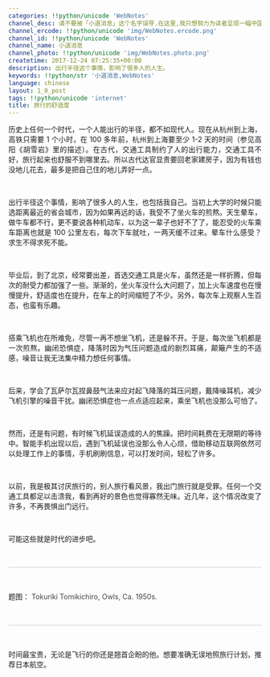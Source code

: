 ```yaml
---
categories: !!python/unicode 'WebNotes'
channel_desc: 请不要被「小道消息」这个名字误导.在这里,我只想努力为读者呈现一幅中国互联网的清明上河图.
channel_ercode: !!python/unicode 'img/WebNotes.ercode.png'
channel_id: !!python/unicode 'WebNotes'
channel_name: 小道消息
channel_photo: !!python/unicode 'img/WebNotes.photo.png'
createtime: 2017-12-24 07:25:35+00:00
description: 出行半径这个事情，影响了很多人的人生。
keywords: !!python/str '小道消息,WebNotes'
language: chinese
layout: 1_0_post
tags: !!python/unicode 'internet'
title: 旅行的舒适度
---
```

<div class="rich_media_content" id="js_content">
<p style="text-align: justify;">
         历史上任何一个时代，一个人能出行的半径，都不如现代人。现在从杭州到上海，高铁只需要 1 个小时，在 100 多年前，杭州到上海要至少 1-2 天的时间（参见高阳《胡雪岩》里的描述）。在古代，交通工具制约了人的出行能力，交通工具不好，旅行起来也舒服不到哪里去。所以古代达官显贵要回老家建房子，因为有钱也没地儿花去，最多是把自己住的地儿弄好一点。
        </p>
<p>
<br/>
</p>
<p style="text-align: justify;">
         出行半径这个事情，影响了很多人的人生，也包括我自己。当初上大学的时候只能选距离最近的省会城市，因为如果再远的话，我受不了坐火车的煎熬。天生晕车，做牛车都不行，更不要说各种机动车，以为这一辈子也好不了了，能忍受的火车乘车距离也就是 100 公里左右，每次下车就吐，一两天缓不过来。晕车什么感受？求生不得求死不能。
        </p>
<p>
<br/>
</p>
<p style="text-align: justify;">
         毕业后，到了北京，经常要出差，首选交通工具是火车，虽然还是一样折腾，但每次的耐受力都加强了一些。渐渐的，坐火车没什么大问题了，加上火车速度也在慢慢提升，舒适度也在提升，在车上的时间缩短了不少。另外，每次车上观察人生百态，也蛮有乐趣。
        </p>
<p>
<br/>
</p>
<p style="text-align: justify;">
         搭乘飞机也在所难免，尽管一再不想坐飞机，还是躲不开。于是，每次坐飞机都是一次煎熬。幽闭恐惧症，降落时因为气压问题造成的剧烈耳痛，颠簸产生的不适感，噪音让我无法集中精力想任何事情。
        </p>
<p>
<br/>
</p>
<p>
         后来，学会了瓦萨尔瓦捏鼻鼓气法来应对起飞降落的耳压问题，戴降噪耳机，减少飞机引擎的噪音干扰。幽闭恐惧症也一点点适应起来，乘坐飞机也没那么可怕了。
        </p>
<p>
<br/>
</p>
<p style="text-align: justify;">
         然而，还是有问题，有时候飞机延误造成的人的焦躁。把时间耗费在无限期的等待中。智能手机出现以后，遇到飞机延误也没那么令人心烦，借助移动互联网依然可以处理工作上的事情，手机刷刷信息，可以打发时间，轻松了许多。
        </p>
<p style="text-align: justify;">
<br/>
</p>
<p style="text-align: justify;">
         以前，我是极其讨厌旅行的，别人旅行看风景，我出门旅行就是受罪。任何一个交通工具都足以击溃我，看到再好的景色也觉得寡然无味。近几年，这个情况改变了许多，不再畏惧出门远行。
        </p>
<p>
<br/>
</p>
<p style="text-align: justify;">
         可能这些就是时代的进步吧。
        </p>
<p>
<br/>
</p>
<hr style="margin-top: 1em;margin-bottom: 1em;white-space: normal;max-width: 100%;font-family: Lato, Helvetica, Arial, freesans, clean, sans-serif;border-right-width: 0px;border-bottom-width: 0px;border-left-width: 0px;border-top-style: solid;border-top-color: rgb(234, 234, 234);height: 1px;color: rgb(51, 51, 51);font-size: 15px;box-sizing: border-box !important;word-wrap: break-word !important;"/>
<p style="white-space: normal;">
<br/>
</p>
<p>
         题图：
         <span style="color: rgb(68, 68, 68);">
          Tokuriki Tomikichiro, Owls, Ca. 1950s.
         </span>
</p>
<p>
<span style="color: rgb(68, 68, 68);">
<br/>
</span>
</p>
<hr style="margin-top: 1em;margin-bottom: 1em;white-space: normal;max-width: 100%;font-family: Lato, Helvetica, Arial, freesans, clean, sans-serif;border-right-width: 0px;border-bottom-width: 0px;border-left-width: 0px;border-top-style: solid;border-top-color: rgb(234, 234, 234);height: 1px;color: rgb(51, 51, 51);font-size: 15px;box-sizing: border-box !important;word-wrap: break-word !important;"/>
<p style="white-space: normal;">
<br/>
</p>
<p>
         时间最宝贵，无论是飞行的你还是翘首企盼的他。想要准确无误地照旅行计划，推荐日本航空。
         <br/>
</p>
</div>